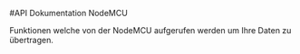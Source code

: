 #API Dokumentation NodeMCU

Funktionen welche von der NodeMCU aufgerufen werden um Ihre Daten zu übertragen.